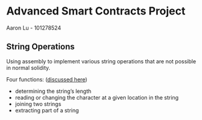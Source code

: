 # Advanced Smart Contracts Project
Aaron Lu - 101278524

## String Operations
Using assembly to implement various string operations that are not possible in normal solidity.

Four functions: ([discussed here](https://hackernoon.com/working-with-strings-in-solidity-c4ff6d5f8008))
- determining the string’s length
- reading or changing the character at a given location in the string
- joining two strings
- extracting part of a string
